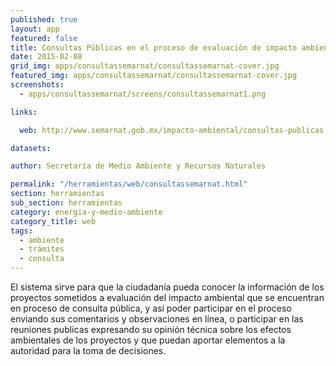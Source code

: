 ```yaml
---
published: true
layout: app
featured: false
title: Consultas Públicas en el proceso de evaluación de impacto ambiental
date: 2015-02-08
grid_img: apps/consultassemarnat/consultassemarnat-cover.jpg
featured_img: apps/consultassemarnat/consultassemarnat-cover.jpg
screenshots:
  - apps/consultassemarnat/screens/consultassemarnat1.png

links:

  web: http://www.semarnat.gob.mx/impacto-ambiental/consultas-publicas

datasets:

author: Secretaría de Medio Ambiente y Recursos Naturales

permalink: "/herramientas/web/consultassemarnat.html"
section: herramientas
sub_section: herramientas
category: energia-y-medio-ambiente
category_title: web
tags:
  - ambiente
  - trámites
  - consulta
---
```


El sistema sirve para que la ciudadanía pueda conocer la información de los proyectos sometidos a evaluación del impacto ambiental que se encuentran en proceso de consulta pública, y así poder participar en el proceso enviando sus comentarios y observaciones en línea, o participar en las reuniones publicas expresando su opinión técnica sobre los efectos ambientales de los proyectos y que puedan aportar elementos a la autoridad para la toma de decisiones.
